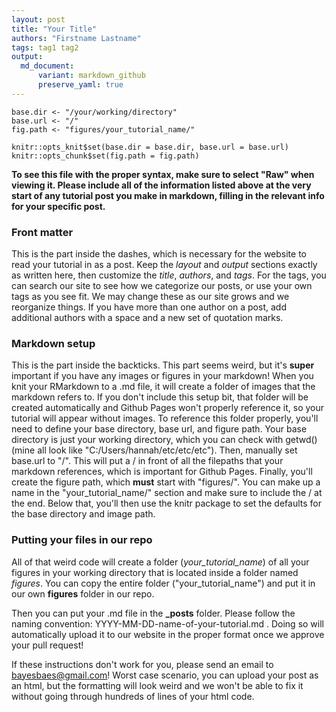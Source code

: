 ```yaml
---
layout: post
title: "Your Title"
authors: "Firstname Lastname"
tags: tag1 tag2
output: 
  md_document:
      variant: markdown_github
      preserve_yaml: true
---
```


```{r setup, include=FALSE}
base.dir <- "/your/working/directory"
base.url <- "/"
fig.path <- "figures/your_tutorial_name/"

knitr::opts_knit$set(base.dir = base.dir, base.url = base.url)
knitr::opts_chunk$set(fig.path = fig.path) 
```

**To see this file with the proper syntax, make sure to select "Raw" when viewing it. Please include all of the information listed above at the very start of any tutorial post you make in markdown, filling in the relevant info for your specific post.**

### Front matter

This is the part inside the dashes, which is necessary for the website to read your tutorial in as a post. Keep the *layout* and *output* sections exactly as written here, then customize the *title*, *authors*, and *tags*. For the tags, you can search our site to see how we categorize our posts, or use your own tags as you see fit. We may change these as our site grows and we reorganize things. If you have more than one author on a post, add additional authors with a space and a new set of quotation marks.

### Markdown setup

This is the part inside the backticks. This part seems weird, but it's **super** important if you have any images or figures in your markdown! When you knit your RMarkdown to a .md file, it will create a folder of images that the markdown refers to. If you don't include this setup bit, that folder will be created automatically and Github Pages won't properly reference it, so your tutorial will appear without images. To reference this folder properly, you'll need to define your base directory, base url, and figure path. Your base directory is just your working directory, which you can check with getwd() (mine all look like "C:/Users/hannah/etc/etc/etc"). Then, manually set base.url to "/". This will put a / in front of all the filepaths that your markdown references, which is important for Github Pages. Finally, you'll create the figure path, which **must** start with "figures/". You can make up a name in the "your_tutorial_name/" section and make sure to include the / at the end. Below that, you'll then use the knitr package to set the defaults for the base directory and image path.

### Putting your files in our repo

All of that weird code will create a folder (*your_tutorial_name*) of all your figures in your working directory that is located inside a folder named *figures*. You can copy the entire folder ("your_tutorial_name") and put it in our own **figures** folder in our repo.

Then you can put your .md file in the **_posts** folder. Please follow the naming convention: YYYY-MM-DD-name-of-your-tutorial.md . Doing so will automatically upload it to our website in the proper format once we approve your pull request!

If these instructions don't work for you, please send an email to bayesbaes@gmail.com! Worst case scenario, you can upload your post as an html, but the formatting will look weird and we won't be able to fix it without going through hundreds of lines of your html code. 
